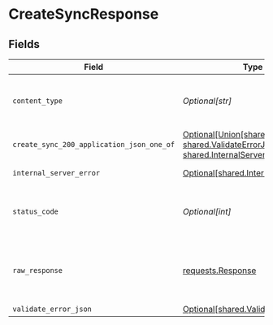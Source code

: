 # CreateSyncResponse


## Fields

| Field                                                                                                                                             | Type                                                                                                                                              | Required                                                                                                                                          | Description                                                                                                                                       |
| ------------------------------------------------------------------------------------------------------------------------------------------------- | ------------------------------------------------------------------------------------------------------------------------------------------------- | ------------------------------------------------------------------------------------------------------------------------------------------------- | ------------------------------------------------------------------------------------------------------------------------------------------------- |
| `content_type`                                                                                                                                    | *Optional[str]*                                                                                                                                   | :heavy_check_mark:                                                                                                                                | HTTP response content type for this operation                                                                                                     |
| `create_sync_200_application_json_one_of`                                                                                                         | [Optional[Union[shared.Sync, shared.ValidateErrorJSON, shared.InternalServerError]]](undefined/models/operations/createsync200applicationjson.md) | :heavy_minus_sign:                                                                                                                                | Ok                                                                                                                                                |
| `internal_server_error`                                                                                                                           | [Optional[shared.InternalServerError]](undefined/models/shared/internalservererror.md)                                                            | :heavy_minus_sign:                                                                                                                                | Something went wrong                                                                                                                              |
| `status_code`                                                                                                                                     | *Optional[int]*                                                                                                                                   | :heavy_check_mark:                                                                                                                                | HTTP response status code for this operation                                                                                                      |
| `raw_response`                                                                                                                                    | [requests.Response](https://requests.readthedocs.io/en/latest/api/#requests.Response)                                                             | :heavy_minus_sign:                                                                                                                                | Raw HTTP response; suitable for custom response parsing                                                                                           |
| `validate_error_json`                                                                                                                             | [Optional[shared.ValidateErrorJSON]](undefined/models/shared/validateerrorjson.md)                                                                | :heavy_minus_sign:                                                                                                                                | Conflict                                                                                                                                          |
